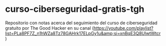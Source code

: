 # curso-ciberseguridad-gratis-tgh
Repositorio con notas acerca del seguimiento del curso de ciberseguridad gratuito por The Good Hacker en su canal (https://youtube.com/playlist?list=PLa8PF7Z_n1hWZa8Tz78GAHrk17ELpGy1u&amp;si=xnBqE3Q8UlwtWtcr)

